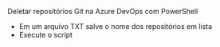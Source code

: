 Deletar repositórios Git na Azure DevOps com PowerShell

- Em um arquivo TXT salve o nome dos repositórios em lista
- Execute o script
